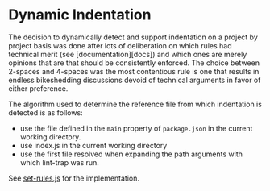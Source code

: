 Dynamic Indentation
===================

The decision to dynamically detect and support indentation
on a project by project basis was done after lots of
deliberation on which rules had technical merit (see
[documentation][docs]) and which ones are merely opinions
that are that should be consistently enforced. The choice
between 2-spaces and 4-spaces was the most contentious rule
is one that results in endless bikeshedding discussions
devoid of technical arguments in favor of either preference.

The algorithm used to determine the reference file from
which indentation is detected is as follows:

 - use the file defined in the `main` property of 
   `package.json` in the current working directory.
 - use index.js in the current working directory
 - use the first file resolved when expanding the path
   arguments with which lint-trap was run.

See [set-rules.js][set-rules.js] for the implementation.

[set-rules.js]: https://github.com/uber/lint-trap/blob/master/set-rules.js
